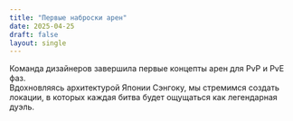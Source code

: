 ```yaml
---
title: "Первые наброски арен"
date: 2025-04-25
draft: false
layout: single
--- 
```

Команда дизайнеров завершила первые концепты арен для PvP и PvE фаз.  
Вдохновляясь архитектурой Японии Сэнгоку, мы стремимся создать локации, в которых каждая битва будет ощущаться как легендарная дуэль.
